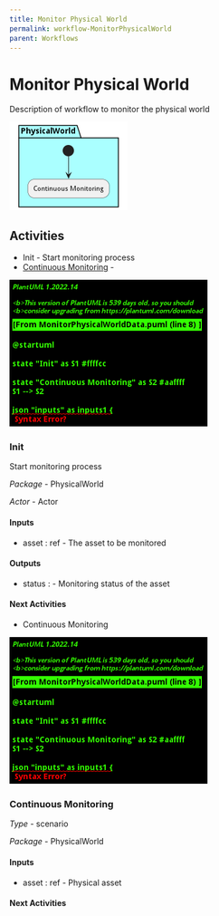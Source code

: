 ```yaml
---
title: Monitor Physical World
permalink: workflow-MonitorPhysicalWorld
parent: Workflows
---
```

# Monitor Physical World

Description of workflow to monitor the physical world

![Workflow Diagram](./MonitorPhysicalWorld.png)

## Activities

* Init - Start monitoring process
* [Continuous Monitoring](scenario-ContinuousMonitoring) - 




![DataFlow Diagram](./MonitorPhysicalWorldData.png)

### Init

Start monitoring process


*Package* - PhysicalWorld

*Actor* - Actor

#### Inputs

* asset : ref - The asset to be monitored
#### Outputs

* status :  - Monitoring status of the asset

#### Next Activities

* Continuous Monitoring 


![DataFlow Diagram](./MonitorPhysicalWorldData.png)

### Continuous Monitoring




*Type* - scenario

*Package* - PhysicalWorld


#### Inputs

* asset : ref - Physical asset

#### Next Activities

